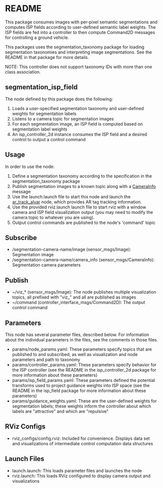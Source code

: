 # README #

This package consumes images with per-pixel semantic segmentations and computes
ISP fields according to user-defined semantic label weights. The ISP fields are
fed into a controller to then compute Command2D messages for controlling a
ground vehicle.

This packages uses the segmentation\_taxonomy package for loading segmentation
taxonomies and interpreting image segmentations. See the README in that package
for more details.

NOTE: This controller does not support taxonomy IDs with more than one class
association.

## segmentation\_isp\_field ##

The node defined by this package does the following:

1. Loads a user-specified segmentation taxonomy and user-defined weights for segmentation labels
1. Listens to a camera topic for segmentation images
1. For each segmentation image, an ISP field is computed based on segmentation label weights
1. An isp\_controller\_2d instance consumes the ISP field and a desired control to output a control command

## Usage ##

In order to use the node:

1. Define a segmentation taxonomy according to the specification in the segmentation\_taxonomy package
1. Publish segmentation images to a known topic along with a [CameraInfo](http://docs.ros.org/api/sensor_msgs/html/msg/CameraInfo.html) message
1. Use the launch.launch file to start this node and launch the [ar\_track\_alvar](http://wiki.ros.org/ar_track_alvar) node, which provides AR tag tracking information.
1. Use the provided rviz.launch launch file to start rviz with a window camera and ISP field visualization output (you may need to modify the camera topic to whatever you are using).
1. Output control commands are published to the node's 'command' topic

## Subscribe ##

* /segmentation-camera-name/image (sensor\_msgs/Image): Segmentation image
* /segmentation-camera-name/camera\_info (sensor\_msgs/CameraInfo): Segmentation camera parameters

## Publish ##

* ~/viz\_\* (sensor\_msgs/Image): The node publishes multiple visualization topics, all prefixed with "viz\_" and all are published as images
* ~/command (controller\_interface\_msgs/Command2D): The output control command

## Parameters ##

This node has several parameter files, described below. For information about
the individual parameters in the files, see the comments in those files.

* params/node\_params.yaml: These parameters specify topics that are published to and subscribed, as well as visualization and node parameters and path to taxonomy
* params/controller\_params.yaml: These parameters specify behavior for the ISP controller (see the README in the isp\_controller\_2d package for more information about these parameters)
* params/isp\_field\_params.yaml: These parameters defined the potential transforms used to project guidance weights into ISP space (see the README in the isp\_field package for more information about these parameters)
* params/guidance\_weights.yaml: These are the user-defined weights for segmentation labels; these weights inform the controller about which labels are "attractive" and which are "repulsive"

## RViz Configs ##

* rviz\_configs/config.rviz: Included for convenience. Displays data set and visualizations of intermediate control computation data structures

## Launch Files ##

* launch.launch: This loads parameter files and launches the node
* rviz.launch: This loads RViz configured to display camera output and visualizations
